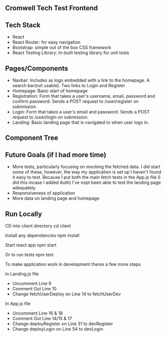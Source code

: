 ## Cromwell Tech Test Frontend

## Tech Stack

- React
- React Router: for easy navigation
- Bootstrap: simple out of the box CSS framework
- React Testing Library: In-built testing library for unit tests

## Pages/Components

- Navbar: Includes as logo embedded with a link to the homepage. A search bar(not usable). Two links to Login and Register
- Homepage: Basic start of homepage
- Registration: Form that takes a user's username, email, password and confirm password. Sends a POST request to /user/register on submission.
- Login: Form that takes a user's email and password. Sends a POST request to /user/login on submission.
- Landing: Basic landing page that is navigated to when user logs in.

## Component Tree

## Future Goals (if I had more time)

- More tests, particularly focusing on mocking the fetched data. I did start some of these, however, the way my application is set up I haven't found it easy to test. Because I put both the main fetch tests in the App.js file (I did this incase I added Auth) I've nopt been able to test the landing page adequately.
- Responsiveness of application
- More data on landing page and homepage

## Run Locally

CD into client directory
cd client

Install any dependencies
npm install

Start react app
npm start

Or to run tests
npm test

To make application work in development theres a few more steps

In Landing.js file

- Uncomment Line 9
- Comment Out Line 10
- Change fetchUserDeploy on Line 14 to fetchUserDev

In App.js file

- Uncomment Line 16 & 18
- Comment Out Line 14/15 & 17
- Change deployRegister on Line 31 to devRegister
- Change deployLogin on Line 54 to devLogin

